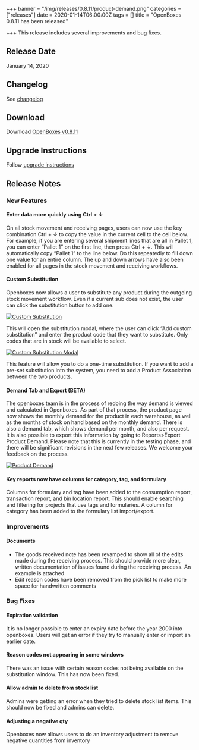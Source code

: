 +++
banner = "/img/releases/0.8.11/product-demand.png"
categories = ["releases"]
date = 2020-01-14T06:00:00Z
tags = []
title = "OpenBoxes 0.8.11 has been released"

+++
This release includes several improvements and bug fixes.

<!--more-->

## Release Date
January 14, 2020

## Changelog
See [changelog](https://github.com/openboxes/openboxes/releases/tag/v0.8.11)

## Download 
Download [OpenBoxes v0.8.11](https://github.com/openboxes/openboxes/releases/download/v0.8.11/openboxes.war)

## Upgrade Instructions
Follow [upgrade instructions](http://docs.openboxes.com/en/latest/upgrading/)


## Release Notes

### New Features 

#### Enter data more quickly using Ctrl + &darr;
On all stock movement and receiving pages, users can now use the key combination Ctrl + &darr; to copy the value in the current cell to the cell below. For example, if you are entering several shipment lines that are all in Pallet 1, you can enter “Pallet 1” on the first line, then press Ctrl + &darr;. This will automatically copy “Pallet 1” to the line below. Do this repeatedly to fill down one value for an entire column. The up and down arrows have also been enabled for all pages in the stock movement and receiving workflows.

#### Custom Substitution
Openboxes now allows a user to substitute any product during the outgoing stock movement workflow. Even if a current sub does not exist, the user can click the substitution button to add one.

<a href="/img/releases/0.8.11/custom-substitution.png" target="_blank">
    <img src="/img/releases/0.8.11/custom-substitution.png" alt="Custom Substitution" class="img-responsive" />
</a>

This will open the substitution modal, where the user can click “Add custom substitution” and enter the product code that they want to substitute. Only codes that are in stock will be available to select.

<a href="/img/releases/0.8.11/custom-substitution-modal.png" target="_blank">
    <img src="/img/releases/0.8.11/custom-substitution-modal.png" alt="Custom Substitution Modal" class="img-responsive" />
</a>

This feature will allow you to do a one-time substitution. If you want to add a pre-set substitution into the system, you need to add a Product Association between the two products.

#### Demand Tab and Export (BETA)
The openboxes team is in the process of redoing the way demand is viewed and calculated in Openboxes. As part of that process, the product page now shows the monthly demand for the product in each warehouse, as well as the months of stock on hand based on the monthly demand. There is also a demand tab, which shows demand per month, and also per request. It is also possible to export this information by going to Reports>Export Product Demand. Please note that this is currently in the testing phase, and there will be significant revisions in the next few releases. We welcome your feedback on the process.

<a href="/img/releases/0.8.11/product-demand.png" target="_blank">
    <img src="/img/releases/0.8.11/product-demand.png" alt="Product Demand" class="img-responsive" />
</a>

#### Key reports now have columns for category, tag, and formulary
Columns for formulary and tag have been added to the consumption report, transaction report, and bin location report. This should enable searching and filtering for projects that use tags and formularies. A column for category has been added to the formulary list import/export.

### Improvements

#### Documents
* The goods received note has been revamped to show all of the edits made during the receiving process. This should provide more clear, written documentation of issues found during the receiving process. An example is attached.
* Edit reason codes have been removed from the pick list to make more space for handwritten comments

### Bug Fixes
#### Expiration validation
It is no longer possible to enter an expiry date before the year 2000 into openboxes. Users will get an error if they try to manually enter or import an earlier date.

#### Reason codes not appearing in some windows
There was an issue with certain reason codes not being available on the substitution window. This has now been fixed.

#### Allow admin to delete from stock list
Admins were getting an error when they tried to delete stock list items. This should now be fixed and admins can delete.

#### Adjusting a negative qty
Openboxes now allows users to do an inventory adjustment to remove negative quantities from inventory